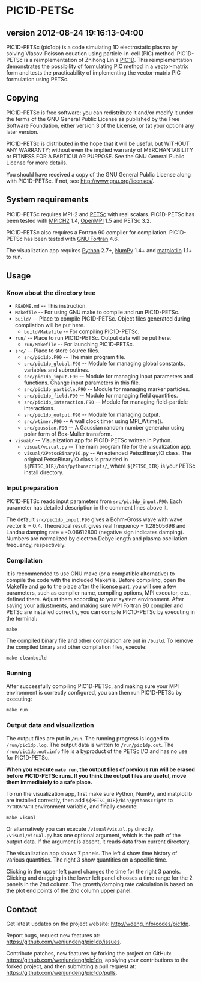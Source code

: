 PIC1D-PETSc
===========
version 2012-08-24 19:16:13-04:00
---------------------------------

PIC1D-PETSc (pic1dp) is a code simulating 1D electrostatic plasma by solving
Vlasov-Poisson equation using particle-in-cell (PIC) method.  PIC1D-PETSc is a
reimplementation of Zhihong Lin's
[PIC1D](http://phoenix.ps.uci.edu/zlin/pic1d/).  This reimplementation
demonstrates the possibility of formulating PIC method in a vector-matrix form
and tests the practicability of implementing the vector-matrix PIC formulation
using PETSc.


Copying
-------

PIC1D-PETSc is free software: you can redistribute it and/or modify
it under the terms of the GNU General Public License as published by
the Free Software Foundation, either version 3 of the License, or
(at your option) any later version.

PIC1D-PETSc is distributed in the hope that it will be useful,
but WITHOUT ANY WARRANTY; without even the implied warranty of
MERCHANTABILITY or FITNESS FOR A PARTICULAR PURPOSE.  See the
GNU General Public License for more details.

You should have received a copy of the GNU General Public License
along with PIC1D-PETSc.  If not, see <http://www.gnu.org/licenses/>.


System requirements
-------------------

PIC1D-PETSc requires MPI-2 and [PETSc](http://www.mcs.anl.gov/petsc/) with real
scalars.  PIC1D-PETSc has been tested with
[MPICH2](http://www.mcs.anl.gov/research/projects/mpich2/) 1.4,
[OpenMPI](http://www.open-mpi.org/) 1.5 and PETSc 3.2.

PIC1D-PETSc also requires a Fortran 90 compiler for compilation.  PIC1D-PETSc
has been tested with [GNU Fortran](http://gcc.gnu.org/fortran/) 4.6.

The visualization app requires [Python](http://www.python.org/) 2.7+,
[NumPy](http://numpy.scipy.org/) 1.4+ and
[matplotlib](http://matplotlib.sourceforge.net/) 1.1+ to run.


Usage
-----

### Know about the directory tree

+ `README.md` -- This instruction.
+ `Makefile` -- For using GNU make to compile and run PIC1D-PETSc.
+ `build/` -- Place to compile PIC1D-PETSc.  Object files generated during
compilation will be put here.
	+ `build/Makefile` -- For compiling PIC1D-PETSc.
+ `run/` -- Place to run PIC1D-PETSc.  Output data will be put here.
	+ `run/Makefile` -- For launching PIC1D-PETSc.
+ `src/` -- Place to store source files.
	+ `src/pic1dp.F90` -- The main program file.
	+ `src/pic1dp_global.F90` -- Module for managing global constants,
	variables and subroutines.
	+ `src/pic1dp_input.F90` -- Module for managing input parameters and
	functions.  Change input parameters in this file.
	+ `src/pic1dp_particle.F90` -- Module for managing marker particles.
	+ `src/pic1dp_field.F90` -- Module for managing field quantities.
	+ `src/pic1dp_interaction.F90` -- Module for managing field-particle
	interactions.
	+ `src/pic1dp_output.F90` -- Module for managing output.
	+ `src/wtimer.F90` -- A wall clock timer using MPI_Wtime().
	+ `src/gaussian.F90` -- A Gaussian random number generator using polar form
	of Box-Muller transform.
+ `visual/` -- Visualization app for PIC1D-PETSc written in Python.
	+ `visual/visual.py` -- The main program file for the visualization app.
	+ `visual/XPetscBinaryIO.py` -- An extended PetscBinaryIO class.  The
	original PetscBinaryIO class is provided in
	`${PETSC_DIR}/bin/pythonscripts/`, where `${PETSC_DIR}` is your PETSc install
	directory.


### Input preparation

PIC1D-PETSc reads input parameters from `src/pic1dp_input.F90`.  Each parameter
has detailed description in the comment lines above it.

The default `src/pic1dp_input.F90` gives a Bohm-Gross wave with wave vector k =
0.4.  Theoretical result gives real frequency = 1.28505698 and Landau damping
rate = -0.06612800 (negative sign indicates damping).  Numbers are normalized
by electron Debye length and plasma oscillation frequency, respectively.


### Compilation

It is recommended to use GNU make (or a compatible alternative) to compile the
code with the included Makefile.  Before compiling, open the Makefile and go to
the place after the license part, you will see a few parameters, such as
compiler name, compiling options, MPI executor, etc., defined there.  Adjust
them according to your system environment.  After saving your adjustments, and
making sure MPI Fortran 90 compiler and PETSc are installed correctly, you can
compile PIC1D-PETSc by executing in the terminal:

	make

The compiled binary file and other compilation are put in `/build`.  To remove
the compiled binary and other compilation files, execute:

	make cleanbuild


### Running

After successfully compiling PIC1D-PETSc, and making sure your MPI environment
is correctly configured, you can then run PIC1D-PETSc by executing:

	make run


### Output data and visualization

The output files are put in `/run`.  The running progress is logged to
`/run/pic1dp.log`.  The output data is written to `/run/pic1dp.out`.  The
`/run/pic1dp.out.info` file is a byproduct of the PETSc I/O and has no use for
PIC1D-PETSc.

**When you execute `make run`, the output files of previous run will be erased
before PIC1D-PETSc runs.  If you think the output files are useful, move them
immediately to a safe place.**

To run the visualization app, first make sure Python, NumPy, and matplotlib are
installed correctly, then add `${PETSC_DIR}/bin/pythonscripts` to `PYTHONPATH`
environment variable, and finally execute:

	make visual

Or alternatively you can execute `/visual/visual.py` directly.
`/visual/visual.py` has one optional argument, which is the path of the output
data.  If the argument is absent, it reads data from current directory.

The visualization app shows 7 panels.  The left 4 show time history of various
quantities.  The right 3 show quantities on a specific time.

Clicking in the upper left panel changes the time for the right 3 panels.
Clicking and dragging in the lower left panel chooses a time range for the 2
panels in the 2nd column.  The growth/damping rate calculation is based on the
plot end points of the 2nd column upper panel.


Contact
-------

Get latest updates on the project website:
<http://wdeng.info/codes/pic1dp>.

Report bugs, request new features at:
<https://github.com/wenjundeng/pic1dp/issues>.

Contribute patches, new features by forking the project on GitHub:
<https://github.com/wenjundeng/pic1dp>, applying your contributions to the
forked project, and then submitting a pull request at:
<https://github.com/wenjundeng/pic1dp/pulls>.


